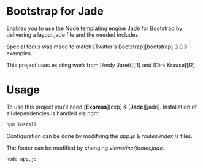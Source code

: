 Bootstrap for Jade
==================

Enables you to use the Node templating engine Jade for Bootstrap by delivering a layout.jade file and the needed includes.

Special focus was made to match [Twitter's Bootstrap][bootstrap] 3.0.3 examples.

This project uses existing work from [Andy Jarett][l1] and [Dirk Krause][l2]

Usage
==================
To use this project you'll need [**Express**][exp] & [**Jade**][jade]. Installation of all dependencies is handled via npm:

	npm install

Configuration can be done by modifying the *app.js* & *routes/index.js* files.

The footer can be modified by changing *views/inc/footer.jade*.

	node app.js

